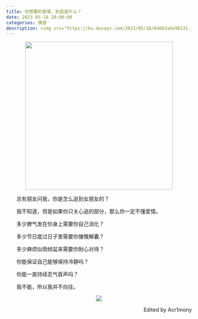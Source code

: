 ```yaml
---
title: 你想要的爱情，到底是什么？
date: 2023-05-18 20:00:00
categories: 情感
description: <img src="https://bu.dusays.com/2023/05/18/64663a5e96231.jpg" width="400">
---
```

<p align="center"><img src="https://bu.dusays.com/2023/05/18/64663a5e96231.jpg" width="400"></p>

　　总有朋友问我，你是怎么追到女朋友的？

　　我不知道，但是如果你只关心追的部分，那么你一定不懂爱情。

　　多少脾气发在你身上需要你自己消化？

　　多少节日度过日子里需要你慷慨解囊？

　　多少麻烦似雨倾盆来需要你耐心对待？

　　你能保证自己能够保持冷静吗？

　　你能一直持续忍气吞声吗？

　　我不能，所以我并不向往。

<p align="center"><img src="https://bu.dusays.com/2022/09/05/6314dd6226c5e.jpg"></p>
  
<p align="right">Edited by Acr1mony</p>
